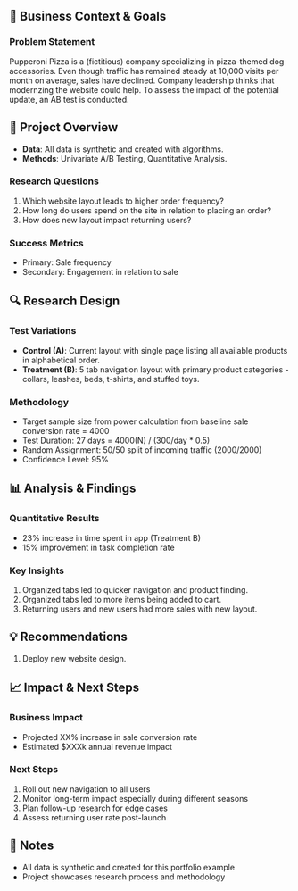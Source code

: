 
## 🎯 Business Context & Goals
### Problem Statement
Pupperoni Pizza is a (fictitious) company specializing in pizza-themed dog accessories. 
Even though traffic has remained steady at 10,000 visits per month on average, sales have declined.
Company leadership thinks that modernzing the website could help.
To assess the impact of the potential update, an AB test is conducted.

## 📌 Project Overview
- **Data**: All data is synthetic and created with algorithms.
- **Methods**: Univariate A/B Testing, Quantitative Analysis.

### Research Questions
1. Which website layout leads to higher order frequency?
2. How long do users spend on the site in relation to placing an order?
3. How does new layout impact returning users?

### Success Metrics
- Primary: Sale frequency
- Secondary: Engagement in relation to sale

## 🔍 Research Design
### Test Variations
- **Control (A)**: Current layout with single page listing all available products in alphabetical order.
- **Treatment (B)**: 5 tab navigation layout with primary product categories - collars, leashes, beds, t-shirts, and stuffed toys.

### Methodology
- Target sample size from power calculation from baseline sale conversion rate = 4000
- Test Duration: 27 days = 4000(N) / (300/day * 0.5)
- Random Assignment: 50/50 split of incoming traffic (2000/2000)
- Confidence Level: 95%

## 📊 Analysis & Findings
### Quantitative Results
- 23% increase in time spent in app (Treatment B)
- 15% improvement in task completion rate

### Key Insights
1. Organized tabs led to quicker navigation and product finding.
2. Organized tabs led to more items being added to cart.
3. Returning users and new users had more sales with new layout.

## 💡 Recommendations
1. Deploy new website design.

## 📈 Impact & Next Steps
### Business Impact
- Projected XX% increase in sale conversion rate
- Estimated $XXXk annual revenue impact

### Next Steps
1. Roll out new navigation to all users
2. Monitor long-term impact especially during different seasons 
3. Plan follow-up research for edge cases
4. Assess returning user rate post-launch

## 📝 Notes
- All data is synthetic and created for this portfolio example
- Project showcases research process and methodology 
